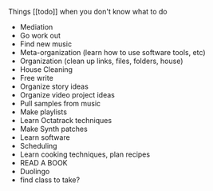 
Things [[todo]] when you don't know what to do

- Mediation 
- Go work out
- Find new music
- Meta-organization (learn how to use software tools, etc)
- Organization (clean up links, files, folders, house)
- House Cleaning
- Free write
- Organize story ideas
- Organize video project ideas
- Pull samples from music
- Make playlists
- Learn Octatrack techniques 
- Make Synth patches 
- Learn software
- Scheduling
- Learn cooking techniques, plan recipes
- READ A BOOK
- Duolingo
- find class to take?
